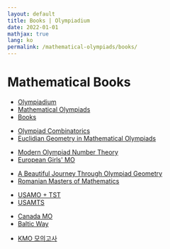 ```yaml
---
layout: default
title: Books | Olympiadium
date: 2022-01-01
mathjax: true
lang: ko
permalink: /mathematical-olympiads/books/
---
```

<h1>Mathematical Books</h1>
<ul class="breadcrumb">
	<li><a href="{{ site.homeurl }}">Olympiadium</a></li> 
	<li><a href="{{ site.homeurl }}mathematical-olympiads/">Mathematical Olympiads</a></li> 
	<li><a href="{{ site.homeurl }}mathematical-olympiads/books/">Books</a></li>
</ul>

<ul class="actions fit big">
<li><a href="{{ site.url }}{{ site.baseurl }}{{ page.permalink }}olympiad-combinatorics" class="button fit big center"> Olympiad Combinatorics </a></li>
<li><a href="{{ site.url }}{{ site.baseurl }}{{ page.permalink }}egmo" class="button fit big center"> Euclidian Geometry in Mathematical Olympiads </a></li>
</ul>

<ul class="actions fit big">
<li><a href="{{ site.url }}{{ site.baseurl }}{{ page.permalink }}mont" class="button fit big center"> Modern Olympiad Number Theory </a></li>
<li><a href="{{ site.url }}{{ site.baseurl }}{{ page.permalink }}european-girls'-mathematical-olympiad" class="button fit big center"> European Girls' MO </a></li>
</ul>

<ul class="actions fit big">
<li><a href="{{ site.url }}{{ site.baseurl }}{{ page.permalink }}a-beautiful-journey-through-olympiad-geometry" class="button fit big center"> A Beautiful Journey Through Olympiad Geometry </a></li>
<li><a href="{{ site.url }}{{ site.baseurl }}{{ page.permalink }}romanian-masters-of-mathematics" class="button fit big center"> Romanian Masters of Mathematics </a></li>
</ul>

<ul class="actions fit big">
<li><a href="{{ site.url }}{{ site.baseurl }}{{ page.permalink }}usa-mathematical-olympiad" class="button fit big center"> USAMO + TST </a></li>
<li><a href="{{ site.url }}{{ site.baseurl }}{{ page.permalink }}usamts" class="button fit big center"> USAMTS </a></li>
</ul>

<ul class="actions fit big">
<li><a href="{{ site.url }}{{ site.baseurl }}{{ page.permalink }}canada-mathematical-olympiad" class="button fit big center"> Canada MO </a></li>
<li><a href="{{ site.url }}{{ site.baseurl }}{{ page.permalink }}baltic-way" class="button fit big center"> Baltic Way </a></li>
</ul>

<ul class="actions fit big">
<li><a href="{{ site.url }}{{ site.baseurl }}{{ page.permalink }}kmo-mock" class="button fit big center"> KMO 모의고사 </a></li>
